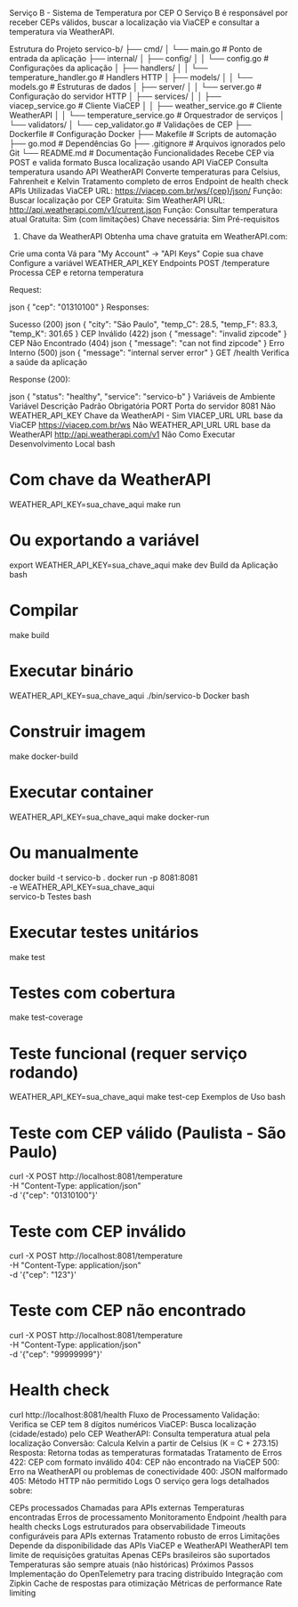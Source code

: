Serviço B - Sistema de Temperatura por CEP
O Serviço B é responsável por receber CEPs válidos, buscar a localização via ViaCEP e consultar a temperatura via WeatherAPI.

Estrutura do Projeto
servico-b/
├── cmd/
│   └── main.go                      # Ponto de entrada da aplicação
├── internal/
│   ├── config/
│   │   └── config.go               # Configurações da aplicação
│   ├── handlers/
│   │   └── temperature_handler.go  # Handlers HTTP
│   ├── models/
│   │   └── models.go               # Estruturas de dados
│   ├── server/
│   │   └── server.go               # Configuração do servidor HTTP
│   ├── services/
│   │   ├── viacep_service.go       # Cliente ViaCEP
│   │   ├── weather_service.go      # Cliente WeatherAPI
│   │   └── temperature_service.go  # Orquestrador de serviços
│   └── validators/
│       └── cep_validator.go        # Validações de CEP
├── Dockerfile                      # Configuração Docker
├── Makefile                       # Scripts de automação
├── go.mod                         # Dependências Go
├── .gitignore                     # Arquivos ignorados pelo Git
└── README.md                      # Documentação
Funcionalidades
Recebe CEP via POST e valida formato
Busca localização usando API ViaCEP
Consulta temperatura usando API WeatherAPI
Converte temperaturas para Celsius, Fahrenheit e Kelvin
Tratamento completo de erros
Endpoint de health check
APIs Utilizadas
ViaCEP
URL: https://viacep.com.br/ws/{cep}/json/
Função: Buscar localização por CEP
Gratuita: Sim
WeatherAPI
URL: http://api.weatherapi.com/v1/current.json
Função: Consultar temperatura atual
Gratuita: Sim (com limitações)
Chave necessária: Sim
Pré-requisitos
1. Chave da WeatherAPI
Obtenha uma chave gratuita em WeatherAPI.com:

Crie uma conta
Vá para "My Account" → "API Keys"
Copie sua chave
Configure a variável WEATHER_API_KEY
Endpoints
POST /temperature
Processa CEP e retorna temperatura

Request:

json
{
  "cep": "01310100"
}
Responses:

Sucesso (200)
json
{
  "city": "São Paulo",
  "temp_C": 28.5,
  "temp_F": 83.3,
  "temp_K": 301.65
}
CEP Inválido (422)
json
{
  "message": "invalid zipcode"
}
CEP Não Encontrado (404)
json
{
  "message": "can not find zipcode"
}
Erro Interno (500)
json
{
  "message": "internal server error"
}
GET /health
Verifica a saúde da aplicação

Response (200):

json
{
  "status": "healthy",
  "service": "servico-b"
}
Variáveis de Ambiente
Variável	Descrição	Padrão	Obrigatória
PORT	Porta do servidor	8081	Não
WEATHER_API_KEY	Chave da WeatherAPI	-	Sim
VIACEP_URL	URL base da ViaCEP	https://viacep.com.br/ws	Não
WEATHER_API_URL	URL base da WeatherAPI	http://api.weatherapi.com/v1	Não
Como Executar
Desenvolvimento Local
bash
# Com chave da WeatherAPI
WEATHER_API_KEY=sua_chave_aqui make run

# Ou exportando a variável
export WEATHER_API_KEY=sua_chave_aqui
make dev
Build da Aplicação
bash
# Compilar
make build

# Executar binário
WEATHER_API_KEY=sua_chave_aqui ./bin/servico-b
Docker
bash
# Construir imagem
make docker-build

# Executar container
WEATHER_API_KEY=sua_chave_aqui make docker-run

# Ou manualmente
docker build -t servico-b .
docker run -p 8081:8081 \
  -e WEATHER_API_KEY=sua_chave_aqui \
  servico-b
Testes
bash
# Executar testes unitários
make test

# Testes com cobertura
make test-coverage

# Teste funcional (requer serviço rodando)
WEATHER_API_KEY=sua_chave_aqui make test-cep
Exemplos de Uso
bash
# Teste com CEP válido (Paulista - São Paulo)
curl -X POST http://localhost:8081/temperature \
  -H "Content-Type: application/json" \
  -d '{"cep": "01310100"}'

# Teste com CEP inválido
curl -X POST http://localhost:8081/temperature \
  -H "Content-Type: application/json" \
  -d '{"cep": "123"}'

# Teste com CEP não encontrado
curl -X POST http://localhost:8081/temperature \
  -H "Content-Type: application/json" \
  -d '{"cep": "99999999"}'

# Health check
curl http://localhost:8081/health
Fluxo de Processamento
Validação: Verifica se CEP tem 8 dígitos numéricos
ViaCEP: Busca localização (cidade/estado) pelo CEP
WeatherAPI: Consulta temperatura atual pela localização
Conversão: Calcula Kelvin a partir de Celsius (K = C + 273.15)
Resposta: Retorna todas as temperaturas formatadas
Tratamento de Erros
422: CEP com formato inválido
404: CEP não encontrado na ViaCEP
500: Erro na WeatherAPI ou problemas de conectividade
400: JSON malformado
405: Método HTTP não permitido
Logs
O serviço gera logs detalhados sobre:

CEPs processados
Chamadas para APIs externas
Temperaturas encontradas
Erros de processamento
Monitoramento
Endpoint /health para health checks
Logs estruturados para observabilidade
Timeouts configuráveis para APIs externas
Tratamento robusto de erros
Limitações
Depende da disponibilidade das APIs ViaCEP e WeatherAPI
WeatherAPI tem limite de requisições gratuitas
Apenas CEPs brasileiros são suportados
Temperaturas são sempre atuais (não históricas)
Próximos Passos
Implementação do OpenTelemetry para tracing distribuído
Integração com Zipkin
Cache de respostas para otimização
Métricas de performance
Rate limiting
